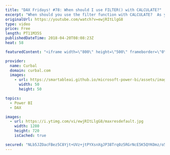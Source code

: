 ```yaml
---
title: "DAX Fridays! #78: When should I use FILTER() with CALCULATE?"
excerpt: "When should you use the filter function with CALCULATE?  As you probably have noticed, sometimes people use a column in the filter part of CALCULATE and sometimes they use the FILTER function.  The question is, when should you use what?  In this video I will try to clarify that question.  Dont miss part"
originalUrl: https://youtube.com/watch?v=ewjRItLlgG8
type: video
price: Free
length: PT11M35S
publishedDateTime: 2018-04-20T08:08:23Z
heat: 58

featuredContent: "<iframe width=\"800\" height=\"500\" frameborder=\"0\" src=\"https://www.youtube.com/embed/ewjRItLlgG8\" allow=\"accelerometer; autoplay; encrypted-media; gyroscope; picture-in-picture\" allowfullscreen></iframe>"

provider:
  name: Curbal
  domain: curbal.com
  images:
    - url: https://smartableai.github.io/microsoft-power-bi/assets/images/organizations/curbal.com-50x50.jpg
      width: 50
      height: 50

topics:
  - Power BI
  - DAX

images:
  - url: https://i.ytimg.com/vi/ewjRItLlgG8/maxresdefault.jpg
    width: 1280
    height: 720
    isCached: true

secured: "NLb5JZOacFBez5C8Yjt+UVz+jtPYXsnXgJP38Trq0z5RGrNcE5K5QYKOmz/o587PMIRDZ49KAWKmvK/A9+mhoD2ohLz4Ngmh/ZufUwM/ZQ6rsDwth9UsRjJo7iKGSZ9qd0tvxr3TFq+DEe+t82Epo/hnX9KvDCPG92RXuCZ/BtGjFpD85Y7S8/yufx1GrkYdjleCMyzAm6BEVgGqWuWAqDxfud18XLxkYFHR3NoCxiiXrTneOvpBIV8c++OVseGGMlPnwrNfHf/3vZzxfj0tGXo9O0TCrblwe9Vp+5Xosnjx4as3WbH+4ARP5W07zNRUThf5cDJLC//LxlOFQvTX+wosVvcNrjwRJY1pcXht4zVbYI2NU2cr0s/5tyyANDIvqTdefLYHgm35S6iuCNLYXbvHB1XMYNnWLe8NxeAHb5c=;9FT/Wor14IUPDp4Mq0d8gg=="
---
```


